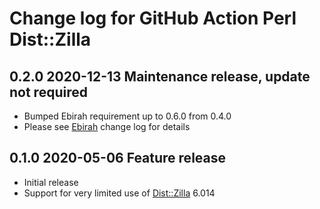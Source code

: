 # Change log for GitHub Action Perl Dist::Zilla

## 0.2.0 2020-12-13 Maintenance release, update not required

- Bumped Ebirah requirement up to 0.6.0 from 0.4.0
- Please see [Ebirah](https://github.com/jonasbn/ebirah) change log for details

## 0.1.0 2020-05-06 Feature release

- Initial release
- Support for very limited use of [Dist::Zilla](https://metacpan.org/pod/Dist::Zilla) 6.014

